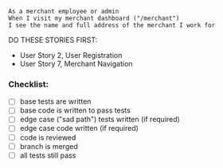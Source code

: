 ```
As a merchant employee or admin
When I visit my merchant dashboard ("/merchant")
I see the name and full address of the merchant I work for
```

DO THESE STORIES FIRST:
- User Story 2, User Registration
- User Story 7, Merchant Navigation

### Checklist:

- [ ] base tests are written
- [ ] base code is written to pass tests
- [ ] edge case ("sad path") tests written (if required)
- [ ] edge case code written (if required)
- [ ] code is reviewed
- [ ] branch is merged
- [ ] all tests still pass
